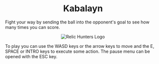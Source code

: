 <h1 align="center">Kabalayn</h1>

Fight your way by sending the ball into the opponent's goal to see how many times you can score.
<p align="center">
    <img alt="Relic Hunters Logo" src="img/Kabalayn.gif" />
</p>
To play you can use the WASD keys or the arrow keys to move and the E, SPACE or INTRO keys to execute some action. The pause menu can be opened with the ESC key.